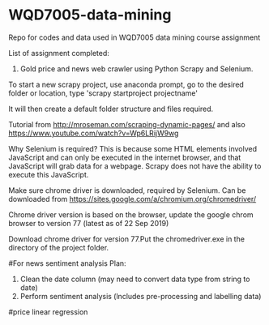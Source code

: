 # WQD7005-data-mining
Repo for codes and data used in WQD7005 data mining course assignment

List of assignment completed:
  1. Gold price and news web crawler using Python Scrapy and Selenium.

To start a new scrapy project, use anaconda prompt, go to the desired folder or location, type 'scrapy startproject projectname'

It will then create a default folder structure and files required.

Tutorial from http://mroseman.com/scraping-dynamic-pages/ and also https://www.youtube.com/watch?v=Wp6LRijW9wg

Why Selenium is required? This is because some HTML elements involved JavaScript and can only be executed in the internet browser, and that JavaScript will grab data for a webpage. Scrapy does not have the ability to execute this JavaScript.

Make sure chrome driver is downloaded, required by Selenium. Can be downloaded from https://sites.google.com/a/chromium.org/chromedriver/

Chrome driver version is based on the browser, update the google chrom browser to version 77 (latest as of 22 Sep 2019)

Download chrome driver for version 77.Put the chromedriver.exe in the directory of the project folder.

#For news sentiment analysis
Plan:
1. Clean the date column (may need to convert data type from string to date)
2. Perform sentiment analysis (lncludes pre-processing and labelling data)

#price linear regression
